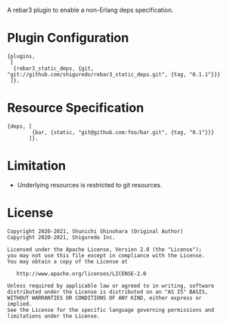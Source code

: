 A rebar3 plugin to enable a non-Erlang deps specification.

# Plugin Configuration

```
{plugins,
 [
  {rebar3_static_deps, {git, "git://github.com/shiguredo/rebar3_static_deps.git", {tag, "0.1.1"}}}
 ]}.
```

# Resource Specification

```
{deps, [
        {bar, {static, "git@github.com:foo/bar.git", {tag, "0.1"}}}
       ]}.
```

# Limitation

- Underlying resources is restricted to git resources.

# License

```
Copyright 2020-2021, Shunichi Shinohara (Original Author)
Copyright 2020-2021, Shiguredo Inc.

Licensed under the Apache License, Version 2.0 (the "License");
you may not use this file except in compliance with the License.
You may obtain a copy of the License at

   http://www.apache.org/licenses/LICENSE-2.0

Unless required by applicable law or agreed to in writing, software
distributed under the License is distributed on an "AS IS" BASIS,
WITHOUT WARRANTIES OR CONDITIONS OF ANY KIND, either express or implied.
See the License for the specific language governing permissions and
limitations under the License.
```
